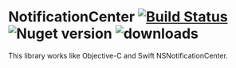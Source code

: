 # NotificationCenter  [![Build Status](https://travis-ci.org/Husseinhj/NotificationCenter.svg?branch=master)](https://travis-ci.org/Husseinhj/NotificationCenter) ![Nuget version](https://img.shields.io/nuget/v/NotificationCenter.svg?style=flat) ![downloads](https://img.shields.io/nuget/dt/NotificationCenter.svg?style=flat)
This library works like Objective-C and Swift NSNotificationCenter.
